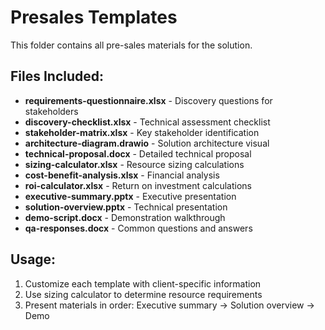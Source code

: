 # Presales Templates

This folder contains all pre-sales materials for the solution.

## Files Included:
- **requirements-questionnaire.xlsx** - Discovery questions for stakeholders
- **discovery-checklist.xlsx** - Technical assessment checklist
- **stakeholder-matrix.xlsx** - Key stakeholder identification
- **architecture-diagram.drawio** - Solution architecture visual
- **technical-proposal.docx** - Detailed technical proposal
- **sizing-calculator.xlsx** - Resource sizing calculations
- **cost-benefit-analysis.xlsx** - Financial analysis
- **roi-calculator.xlsx** - Return on investment calculations
- **executive-summary.pptx** - Executive presentation
- **solution-overview.pptx** - Technical presentation
- **demo-script.docx** - Demonstration walkthrough
- **qa-responses.docx** - Common questions and answers

## Usage:
1. Customize each template with client-specific information
2. Use sizing calculator to determine resource requirements
3. Present materials in order: Executive summary → Solution overview → Demo